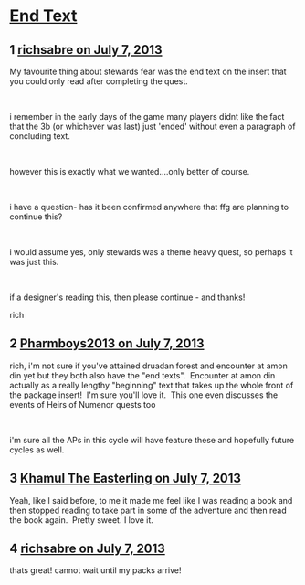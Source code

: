 # [End Text](https://community.fantasyflightgames.com/topic/85965-end-text/)

## 1 [richsabre on July 7, 2013](https://community.fantasyflightgames.com/topic/85965-end-text/?do=findComment&comment=809734)

My favourite thing about stewards fear was the end text on the insert that you could only read after completing the quest.

 

i remember in the early days of the game many players didnt like the fact that the 3b (or whichever was last) just 'ended' without even a paragraph of concluding text.

 

however this is exactly what we wanted....only better of course.

 

i have a question- has it been confirmed anywhere that ffg are planning to continue this?

 

i would assume yes, only stewards was a theme heavy quest, so perhaps it was just this.

 

if a designer's reading this, then please continue - and thanks!

rich

## 2 [Pharmboys2013 on July 7, 2013](https://community.fantasyflightgames.com/topic/85965-end-text/?do=findComment&comment=809746)

rich, i'm not sure if you've attained druadan forest and encounter at amon din yet but they both also have the "end texts".  Encounter at amon din actually as a really lengthy "beginning" text that takes up the whole front of the package insert!  I'm sure you'll love it.  This one even discusses the events of Heirs of Numenor quests too

 

i'm sure all the APs in this cycle will have feature these and hopefully future cycles as well.

## 3 [Khamul The Easterling on July 7, 2013](https://community.fantasyflightgames.com/topic/85965-end-text/?do=findComment&comment=809752)

Yeah, like I said before, to me it made me feel like I was reading a book and then stopped reading to take part in some of the adventure and then read the book again.  Pretty sweet. I love it.

## 4 [richsabre on July 7, 2013](https://community.fantasyflightgames.com/topic/85965-end-text/?do=findComment&comment=809753)

thats great! cannot wait until my packs arrive!

